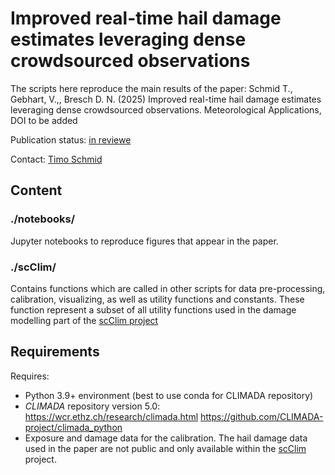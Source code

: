 # Improved real-time hail damage estimates leveraging dense crowdsourced observations
The scripts here reproduce the main results of the paper:
Schmid T., Gebhart, V.,, Bresch D. N. (2025) Improved real-time hail damage estimates leveraging dense crowdsourced observations. Meteorological Applications, DOI to be added

Publication status: [in reviewe](https://doi.org/)

Contact: [Timo Schmid](timo.schmid@usys.ethz.ch)

## Content

### ./notebooks/

Jupyter notebooks to reproduce figures that appear in the paper.

### ./scClim/

Contains functions which are called in other scripts for data pre-processing, calibration, visualizing, as well as utility functions and constants.
These function represent a subset of all utility functions used in the damage modelling part of the [scClim project](https://scclim.ethz.ch/)

## Requirements
Requires:
* Python 3.9+ environment (best to use conda for CLIMADA repository)
* _CLIMADA_ repository version 5.0:
        https://wcr.ethz.ch/research/climada.html
        https://github.com/CLIMADA-project/climada_python
* Exposure and damage data for the calibration. The hail damage data used in the paper are not public and only available within the [scClim](https://scclim.ethz.ch/) project.